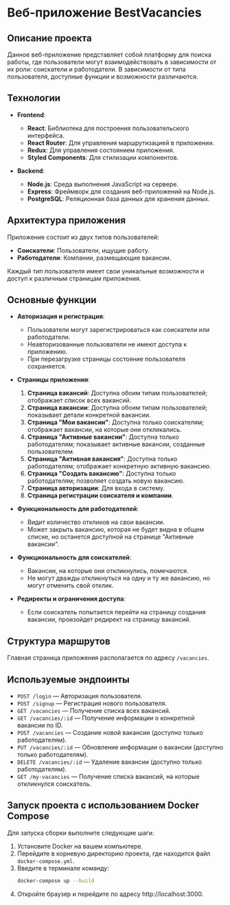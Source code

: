 # Веб-приложение BestVacancies

## Описание проекта

Данное веб-приложение представляет собой платформу для поиска работы, где пользователи могут взаимодействовать в зависимости от их роли: соискатели и работодатели. В зависимости от типа пользователя, доступные функции и возможности различаются.

## Технологии

- **Frontend**:
  - **React**: Библиотека для построения пользовательского интерфейса.
  - **React Router**: Для управления маршрутизацией в приложении.
  - **Redux**: Для управления состоянием приложения.
  - **Styled Components**: Для стилизации компонентов.

- **Backend**:
  - **Node.js**: Среда выполнения JavaScript на сервере.
  - **Express**: Фреймворк для создания веб-приложений на Node.js.
  - **PostgreSQL**: Реляционная база данных для хранения данных.

## Архитектура приложения

Приложение состоит из двух типов пользователей:
- **Соискатели**: Пользователи, ищущие работу.
- **Работодатели**: Компании, размещающие вакансии.

Каждый тип пользователя имеет свои уникальные возможности и доступ к различным страницам приложения.

## Основные функции

- **Авторизация и регистрация**:
  - Пользователи могут зарегистрироваться как соискатели или работодатели.
  - Неавторизованные пользователи не имеют доступа к приложению.
  - При перезагрузке страницы состояние пользователя сохраняется.

- **Страницы приложения**:
  1. **Страница вакансий**: Доступна обоим типам пользователей; отображает список всех вакансий.
  2. **Страница вакансии**: Доступна обоим типам пользователей; показывает детали конкретной вакансии.
  3. **Страница "Мои вакансии"**: Доступна только соискателям; отображает вакансии, на которые они откликались.
  4. **Страница "Активные вакансии"**: Доступна только работодателям; показывает активные вакансии, созданные пользователем.
  5. **Страница "Активная вакансия"**: Доступна только работодателям; отображает конкретную активную вакансию.
  6. **Страница "Создать вакансию"**: Доступна только работодателям; позволяет создать новую вакансию.
  7. **Страница авторизации**: Для входа в систему.
  8. **Страница регистрации соискателя и компании**.

- **Функциональность для работодателей**:
  - Видит количество откликов на свои вакансии.
  - Может закрыть вакансию, которая не будет видна в общем списке, но останется доступной на странице "Активные вакансии".

- **Функциональность для соискателей**:
  - Вакансии, на которые они откликнулись, помечаются.
  - Не могут дважды откликнуться на одну и ту же вакансию, но могут отменить свой отклик.

- **Редиректы и ограничения доступа**:
  - Если соискатель попытается перейти на страницу создания вакансии, произойдет редирект на страницу вакансий.

## Структура маршрутов

Главная страница приложения располагается по адресу `/vacancies`.

## Используемые эндпоинты

- `POST /login` — Авторизация пользователя.
- `POST /signup` — Регистрация нового пользователя.
- `GET /vacancies` — Получение списка всех вакансий.
- `GET /vacancies/:id` — Получение информации о конкретной вакансии по ID.
- `POST /vacancies` — Создание новой вакансии (доступно только работодателям).
- `PUT /vacancies/:id` — Обновление информации о вакансии (доступно только работодателям).
- `DELETE /vacancies/:id` — Удаление вакансии (доступно только работодателям).
- `GET /my-vacancies` — Получение списка вакансий, на которые откликнулся соискатель.

## Запуск проекта с использованием Docker Compose

Для запуска сборки выполните следующие шаги:

1. Установите Docker на вашем компьютере.
2. Перейдите в корневую директорию проекта, где находится файл `docker-compose.yml`.
3. Введите в терминале команду:
   ```bash
   docker-compose up --build

4. Откройте браузер и перейдите по адресу http://localhost:3000.
